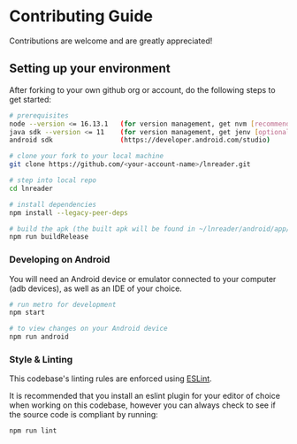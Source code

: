 # Contributing Guide

Contributions are welcome and are greatly appreciated!

## Setting up your environment

After forking to your own github org or account, do the following steps to get started:

```bash
# prerequisites
node --version <= 16.13.1   (for version management, get nvm [recommended])
java sdk --version <= 11    (for version management, get jenv [optional])
android sdk                 (https://developer.android.com/studio)

# clone your fork to your local machine
git clone https://github.com/<your-account-name>/lnreader.git

# step into local repo
cd lnreader

# install dependencies
npm install --legacy-peer-deps

# build the apk (the built apk will be found in ~/lnreader/android/app/build/outputs/apk/release/)
npm run buildRelease
```

### Developing on Android

You will need an Android device or emulator connected to your computer (adb devices), as well as an IDE of your choice.

```bash
# run metro for development
npm start

# to view changes on your Android device
npm run android
```

### Style & Linting

This codebase's linting rules are enforced using [ESLint](http://eslint.org/).

It is recommended that you install an eslint plugin for your editor of choice when working on this
codebase, however you can always check to see if the source code is compliant by running:

```bash
npm run lint
```
